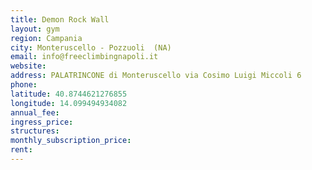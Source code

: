 ```yaml
---
title: Demon Rock Wall
layout: gym
region: Campania
city: Monteruscello - Pozzuoli  (NA)
email: info@freeclimbingnapoli.it
website: 
address: PALATRINCONE di Monteruscello via Cosimo Luigi Miccoli 6
phone: 
latitude: 40.8744621276855
longitude: 14.099494934082
annual_fee: 
ingress_price: 
structures: 
monthly_subscription_price: 
rent: 
---
```


